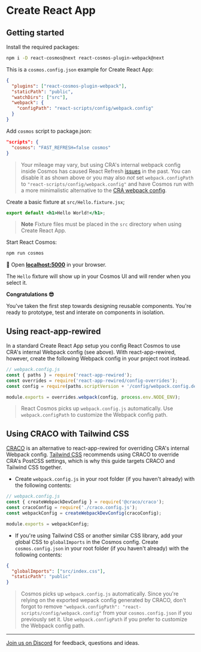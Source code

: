 # Create React App

## Getting started

Install the required packages:

```bash
npm i -D react-cosmos@next react-cosmos-plugin-webpack@next
```

This is a `cosmos.config.json` example for Create React App:

```json
{
  "plugins": ["react-cosmos-plugin-webpack"],
  "staticPath": "public",
  "watchDirs": ["src"],
  "webpack": {
    "configPath": "react-scripts/config/webpack.config"
  }
}
```

Add `cosmos` script to package.json:

```json
"scripts": {
  "cosmos": "FAST_REFRESH=false cosmos"
}
```

> Your mileage may vary, but using CRA's internal webpack config inside Cosmos has caused React Refresh [issues](https://github.com/react-cosmos/react-cosmos/issues/1272) in the past. You can disable it as shown above or you may also _not_ set `webpack.configPath` to `"react-scripts/config/webpack.config"` and have Cosmos run with a more minimalistic alternative to the [CRA webpack config](https://github.com/facebook/create-react-app/blob/d960b9e38c062584ff6cfb1a70e1512509a966e7/packages/react-scripts/config/webpack.config.js).

Create a basic fixture at `src/Hello.fixture.jsx`;

```jsx
export default <h1>Hello World!</h1>;
```

> **Note** Fixture files must be placed in the `src` directory when using Create React App.

Start React Cosmos:

```bash
npm run cosmos
```

🚀 Open **[localhost:5000](http://localhost:5000)** in your browser.

The `Hello` fixture will show up in your Cosmos UI and will render when you select it.

**Congratulations 😎**

You've taken the first step towards designing reusable components. You're ready to prototype, test and interate on components in isolation.

## Using react-app-rewired

In a standard Create React App setup you config React Cosmos to use CRA's internal Webpack config (see above). With react-app-rewired, however, create the following Webpack config in your project root instead.

```js
// webpack.config.js
const { paths } = require('react-app-rewired');
const overrides = require('react-app-rewired/config-overrides');
const config = require(paths.scriptVersion + '/config/webpack.config.dev');

module.exports = overrides.webpack(config, process.env.NODE_ENV);
```

> React Cosmos picks up `webpack.config.js` automatically. Use `webpack.configPath` to customize the Webpack config path.

## Using CRACO with Tailwind CSS

[CRACO](https://github.com/gsoft-inc/craco) is an alternative to react-app-rewired for overriding CRA's internal Webpack config. [Tailwind CSS](https://github.com/tailwindlabs/tailwindcss) recommends using CRACO to override CRA's PostCSS settings, which is why this guide targets CRACO and Tailwind CSS together.

- Create `webpack.config.js` in your root folder (if you haven't already) with the following contents:

```js
// webpack.config.js
const { createWebpackDevConfig } = require('@craco/craco');
const cracoConfig = require('./craco.config.js');
const webpackConfig = createWebpackDevConfig(cracoConfig);

module.exports = webpackConfig;
```

- If you're using Tailwind CSS or another similar CSS library, add your global CSS to `globalImports` in the Cosmos config. Create `cosmos.config.json` in your root folder (if you haven't already) with the following contents:

```json
{
  "globalImports": ["src/index.css"],
  "staticPath": "public"
}
```

> Cosmos picks up `webpack.config.js` automatically. Since you're relying on the exported wepack config generated by CRACO, don't forgot to remove `"webpack.configPath": "react-scripts/config/webpack.config"` from your `cosmos.config.json` if you previously set it. Use `webpack.configPath` if you prefer to customize the Webpack config path.

---

[Join us on Discord](https://discord.gg/3X95VgfnW5) for feedback, questions and ideas.
